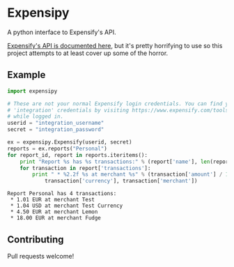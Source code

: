 Expensipy
==
A python interface to Expensify's API.

[Expensify's API is documented here](https://integrations.expensify.com/Integration-Server/doc/), but it's pretty horrifying to use so this project attempts to at least cover up some of the horror.

Example
--
```python
import expensipy

# These are not your normal Expensify login credentials. You can find your
# 'integration' credentials by visiting https://www.expensify.com/tools/integrations/
# while logged in.
userid = "integration_username"
secret = "integration_password"

ex = expensipy.Expensify(userid, secret)
reports = ex.reports("Personal")
for report_id, report in reports.iteritems():
    print "Report %s has %s transactions:" % (report['name'], len(report['transactions']))
    for transaction in report['transactions']:
        print " * %2.2f %s at merchant %s" % (transaction['amount'] / 100.0,
            transaction['currency'], transaction['merchant'])
```

```
Report Personal has 4 transactions:
 * 1.01 EUR at merchant Test
 * 1.04 USD at merchant Test Currency
 * 4.50 EUR at merchant Lemon
 * 18.00 EUR at merchant Fudge
```

Contributing
--
Pull requests welcome!
